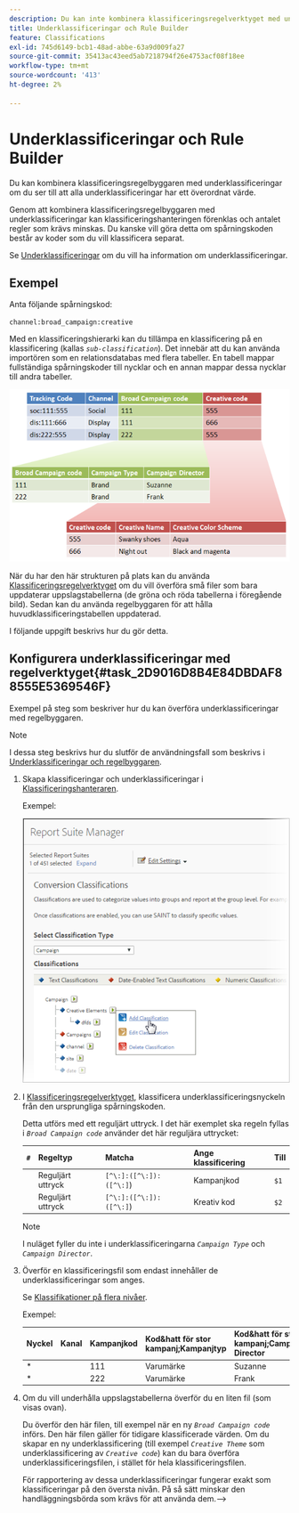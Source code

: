 ```yaml
---
description: Du kan inte kombinera klassificeringsregelverktyget med underklassificeringar.
title: Underklassificeringar och Rule Builder
feature: Classifications
exl-id: 745d6149-bcb1-48ad-abbe-63a9d009fa27
source-git-commit: 35413ac43eed5ab7218794f26e4753acf08f18ee
workflow-type: tm+mt
source-wordcount: '413'
ht-degree: 2%

---
```


# Underklassificeringar och Rule Builder

Du kan kombinera klassificeringsregelbyggaren med underklassificeringar om du ser till att alla underklassificeringar har ett överordnat värde.

Genom att kombinera klassificeringsregelbyggaren med underklassificeringar kan klassificeringshanteringen förenklas och antalet regler som krävs minskas. Du kanske vill göra detta om spårningskoden består av koder som du vill klassificera separat.

Se [Underklassificeringar](/help/components/classifications/c-sub-classifications.md) om du vill ha information om underklassificeringar.

## Exempel

Anta följande spårningskod:

`channel:broad_campaign:creative`

Med en klassificeringshierarki kan du tillämpa en klassificering på en klassificering (kallas *`sub-classification`*). Det innebär att du kan använda importören som en relationsdatabas med flera tabeller. En tabell mappar fullständiga spårningskoder till nycklar och en annan mappar dessa nycklar till andra tabeller.

![](assets/sub_class_table.png)

När du har den här strukturen på plats kan du använda [Klassificeringsregelverktyget](/help/components/classifications/crb/classification-rule-builder.md) om du vill överföra små filer som bara uppdaterar uppslagstabellerna (de gröna och röda tabellerna i föregående bild). Sedan kan du använda regelbyggaren för att hålla huvudklassificeringstabellen uppdaterad.

I följande uppgift beskrivs hur du gör detta.

## Konfigurera underklassificeringar med regelverktyget{#task_2D9016D8B4E84DBDAF88555E5369546F}

Exempel på steg som beskriver hur du kan överföra underklassificeringar med regelbyggaren.

>[!NOTE]
>
>I dessa steg beskrivs hur du slutför de användningsfall som beskrivs i [Underklassificeringar och regelbyggaren](/help/components/classifications/crb/sub-classification-rule-builder.md).

1. Skapa klassificeringar och underklassificeringar i [Klassificeringshanteraren](https://experienceleague.adobe.com/docs/analytics/components/classifications/c-classifications.html).

   Exempel:

   ![Steginformation](assets/sub_class_create.png)

1. I [Klassificeringsregelverktyget](/help/components/classifications/crb/classification-rule-builder.md), klassificera underklassificeringsnyckeln från den ursprungliga spårningskoden.

   Detta utförs med ett reguljärt uttryck. I det här exemplet ska regeln fyllas i *`Broad Campaign code`* använder det här reguljära uttrycket:

   | `#` | Regeltyp | Matcha | Ange klassificering | Till |
   |---|---|---|---|---|
   |  | Reguljärt uttryck | `[^\:]:([^\:]):([^\:]`) | Kampanjkod | `$1` |
   |  | Reguljärt uttryck | `[^\:]:([^\:]):([^\:]`) | Kreativ kod | `$2` |

   >[!NOTE]
   >
   >I nuläget fyller du inte i underklassificeringarna *`Campaign Type`* och *`Campaign Director`*.

1. Överför en klassificeringsfil som endast innehåller de underklassificeringar som anges.

   Se [Klassifikationer på flera nivåer](/help/components/classifications/c-sub-classifications.md).

   Exempel:

   | Nyckel | Kanal | Kampanjkod | Kod&amp;hatt för stor kampanj;Kampanjtyp | Kod&amp;hatt för stor kampanj;Campaign Director | ... |
   |---|---|---|---|---|---|
   | * |  | 111 | Varumärke | Suzanne |  |
   | * |  | 222 | Varumärke | Frank |  |

1. Om du vill underhålla uppslagstabellerna överför du en liten fil (som visas ovan).

   Du överför den här filen, till exempel när en ny *`Broad Campaign code`* införs. Den här filen gäller för tidigare klassificerade värden. Om du skapar en ny underklassificering (till exempel *`Creative Theme`* som underklassificering av *`Creative code`*) kan du bara överföra underklassificeringsfilen, i stället för hela klassificeringsfilen.

   För rapportering av dessa underklassificeringar fungerar exakt som klassificeringar på den översta nivån. På så sätt minskar den handläggningsbörda som krävs för att använda dem.—>
